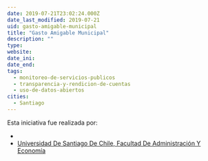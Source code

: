 ```yaml
---
date: 2019-07-21T23:02:24.000Z
date_last_modified: 2019-07-21
uid: gasto-amigable-municipal
title: "Gasto Amigable Municipal"
description: ""
type: 
website: 
date_ini: 
date_end: 
tags:
  - monitoreo-de-servicios-publicos
  - transparencia-y-rendicion-de-cuentas
  - uso-de-datos-abiertos
cities: 
  - Santiago
---
```


Esta iniciativa fue realizada por:

- [](/i/observatorio-del-gasto-fiscal-via-fundacion-contexto-ciudadano.html)
- [Universidad De Santiago De Chile, Facultad De Administración Y Economía](/i/universidad-de-santiago-de-chile-facultad-de-administracion-y-economia.html)
